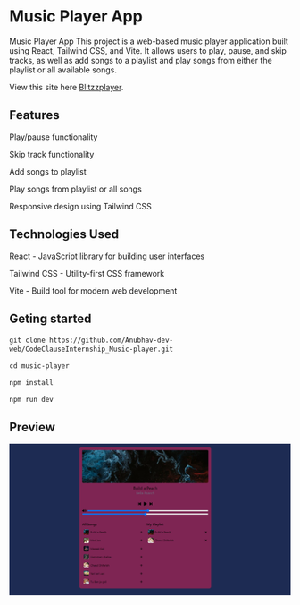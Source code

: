 <h1>Music Player App</h1>

<p>Music Player App
This project is a web-based music player application built using React, Tailwind CSS, and Vite. It allows users to play, pause, and skip tracks, as well as add songs to a playlist and play songs from either the playlist or all available songs.
</P>

View this site here [Blitzzplayer](https://blitzzplayer.netlify.app/).

<h2>Features</h2>

Play/pause functionality

Skip track functionality

Add songs to playlist

Play songs from playlist or all songs


Responsive design using Tailwind CSS

<h2>Technologies Used</h2>

React - JavaScript library for building user interfaces

Tailwind CSS - Utility-first CSS framework

Vite - Build tool for modern web development


<h2>Geting started</h2>

```
git clone https://github.com/Anubhav-dev-web/CodeClauseInternship_Music-player.git
```
```
cd music-player
```
```
npm install
```
```
npm run dev
```

## Preview 
![alt text](image.png)

